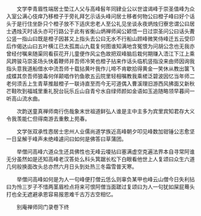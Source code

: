 <!-- { "loadSidebar": true } -->
　　文学李青眉性端居士垫江人父与高峰髫年同肄业公以世谊谒峰于崇圣值峰为众入室公满心伎痒乃移橙子于旁礼拜乞示话头峰问居士移者何物公曰橙子峰曰好个话头于是行住坐卧只个橙子放不下适庆忠老人至公礼见坐谈永夜炳烛归寮忠谓公曰居士遇烛灭时话头亦可行路公于此有省衡山炳禅师闻公颖悟一日过崇圣问公曰话头聻公竖一指山曰既是橙子因甚又上指头去公曰无水不行船山顾峰微笑侍峰迁五云受印后作偈达山曰五叶横江已太孤嵩山九载复何图谁知满地含冤恨为问胡公念也无我亦曾经付嘱来随渠同看荻花开儿童便作风尘色故把双峰脑后栽何期赚入浯江下江上乘风跨骏马崇圣场头快着鞭师并吾师冷笑也橙子拈来作话头临机竖指没来由师因询我指头意我道船借水中流吾师十载拈黄叶我作儿啼不肯歇拾得黄金一笑休从教出箧飞成蝶其奈吾师狼毒何佯颠唱作钓鱼歌五云院里轻相嘱教我乘槎泛碧波因忆当年师二老何须舌上生青草推敲橙子一联诗直至而今无可道偶入曹溪理旧游西风拂面又新秋芒鞋吹到福城里重礼猊台玩乐丘山自青兮水自绿师颜如金语如玉追随略领早暮间一听高山流水曲。

　　次韵送童真禅师南行伤哉象末世祖道鲜弘人谁是主中主多为宾里宾知君存大义令我羡能仁但得南游去重敷上苑春。

　　文学张双承性悫居士忠州人业儒尚道学族近高峰朝夕叩见峰数加钳锤公志愈坚一日呈解于峰声未绝峰遽问曰如何是佛答曰草蒲团。

　　举僧问高峰六道众生还具佛性也无峰云嗄拈曰塞满虚空克遍法界本自寻常阿谁无分虽然如是还知高峰老汉答处么科头箕踞长松下白眼看他世上人复颂曰众生六道几何般换面改头总亦然六月日头到处热三冬霜雪普天寒。

　　举僧问高峰如何是为人一句峰便打僧云恁么则辜负某甲也峰云山僧今日失利拈曰为怜三岁子不惜两茎眉检点将来可恨阿僧当面蹉过复颂曰为人一句犹如屎屁蓦头打也全无遮避承恩容易报恩难千古万古空相忆。

　　别庵禅师同门录卷下终
